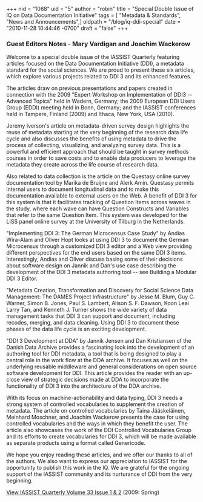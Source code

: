 +++
nid = "1088"
uid = "5"
author = "robin"
title = "Special Double Issue of IQ on Data Documentation Initiative"
tags = [ "Metadata & Standards", "News and Announcements",]
oldpath = "/blog/iq-ddi-special"
date = "2010-11-28 10:44:46 -0700"
draft = "false"
+++
### Guest Editors Notes - Mary Vardigan and Joachim Wackerow

Welcome to a special double issue of the IASSIST Quarterly featuring
articles focused on the Data Documentation Initiative (DDI), a metadata
standard for the social sciences. We are proud to present these six
articles, which explore various projects related to DDI 3 and its
enhanced features.

The articles draw on previous presentations and papers created in
connection with the 2009 "Expert Workshop on Implementation of DDI3 --
Advanced Topics" held in Wadern, Germany; the 2009 European DDI Users
Group (EDDI) meeting held in Bonn, Germany; and the IASSIST conferences
held in Tampere, Finland (2009) and Ithaca, New York, USA (2010).

Jeremy Iverson's article on metadata-driven survey design highlights the
reuse of metadata starting at the very beginning of the research data
life cycle and also discusses the benefits of using metadata to drive
the process of collecting, visualizing, and analyzing survey data. This
is a powerful and efficient approach that should be taught in survey
methods courses in order to save costs and to enable data producers to
leverage the metadata they create across the life course of research
data.

Also related to data collection is the article on the Questasy online
survey documentation tool by Marika de Bruijne and Alerk Amin. Questasy
permits internal users to document longitudinal data and to make this
documentation available to external users on the Web. A benefit of DDI 3
for this system is that it facilitates tracking of Question Items across
waves in the study, where each wave can have Question Constructs and
Variables that refer to the same Question Item. This system was
developed for the LISS panel online survey at the University of Tilburg
in the Netherlands.

"Implementing DDI 3: The German Microcensus Case Study" by Andias
Wira-Alam and Oliver Hopt looks at using DDI 3 to document the German
Microcensus through a customized DDI 3 editor and a Web view providing
different perspectives for the end users based on the same DDI 3 items.
Interestingly, Andias and Oliver discuss basing some of their decisions
about software design on Jannik and Dan's use case describing the
development of the DDI 3 metadata authoring tool -- see Building a
Modular DDI 3 Editor.

"Metadata Creation, Transformation and Discovery for Social Science Data
Management: The DAMES Project Infrastructure" by Jesse M. Blum, Guy C.
Warner, Simon B. Jones, Paul S. Lambert, Alison S. F. Dawson, Koon Leai
Larry Tan, and Kenneth J. Turner shows the wide variety of data
management tasks that DDI 3 can support and document, including recodes,
merging, and data cleaning. Using DDI 3 to document these phases of the
data life cycle is an exciting development.

"DDI 3 Development at DDA" by Jannik Jensen and Dan Kristiansen of the
Danish Data Archive provides a fascinating look into the development of
an authoring tool for DDI metadata, a tool that is being designed to
play a central role in the work flow at the DDA archive. It focuses as
well on the underlying reusable middleware and general considerations on
open source software development for DDI. This article provides the
reader with an up-close view of strategic decisions made at DDA to
incorporate the functionality of DDI 3 into the architecture of the DDA
archive.

With its focus on machine-actionability and data typing, DDI 3 needs a
strong system of controlled vocabularies to supplement the creation of
metadata. The article on controlled vocabularies by Taina Jääskeläinen,
Meinhard Moschner, and Joachim Wackerow presents the case for using
controlled vocabularies and the ways in which they benefit the user. The
article also showcases the work of the DDI Controlled Vocabularies Group
and its efforts to create vocabularies for DDI 3, which will be made
available as separate products using a format called Genericode.

We hope you enjoy reading these articles, and we offer our thanks to all
of the authors. We also want to express our appreciation to IASSIST for
the opportunity to publish this work in the IQ. We are grateful for the
ongoing support of the IASSIST community and its nurturance of DDI from
the very beginning.

[View IASSIST Quarterly Volume 33 Issue 1 & 2](/iq/issue/33/1) (2009:
Spring)
